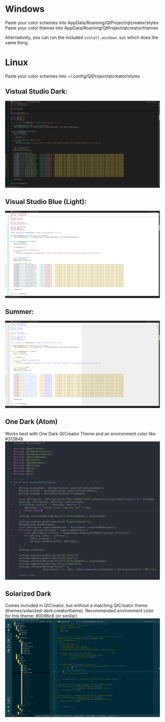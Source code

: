 # Windows
Paste your color schemes into AppData/Roaming/QtProject/qtcreator/styles
Paste your color themes into AppData/Roaming/QtProject/qtcreator/themes

Alternatively, you can run the included `install_windows.bat` which does the same thing.

# Linux
Paste your color schemes into ~/.config/QtProject/qtcreator/styles

## Vistual Studio Dark:
![VisualStudioDark](screenshots/VisualStudioDark.png)

## Visual Studio Blue (Light):
![VisualStudioBlue](screenshots/VisualStudioBlue(Light).png)

## Summer:
![Summer](screenshots/Summer.png)

## One Dark (Atom)
Works best with One Dark QtCreator Theme and an environment color like #313848
![One Dark](screenshots/OneDark.png)

## Solarized Dark
Comes included in QtCreator, but without a matching QtCreator theme (themes/solarized-dark.creatortheme).
Recommended environment color for this theme: #0096c8 (or similar)
![Solarized Dark](screenshots/SolarizedDark.png)
